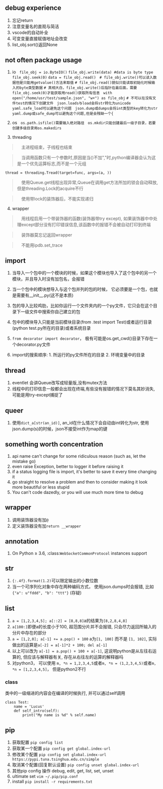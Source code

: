 ## debug experience
1. 忘记return
2. 注意变量名的直观与简洁
3. vscode的自动补全
4. 可变变量直接赋值地址会改变
5. list_obj.sort()返回None



## not often package usage
1. io
&#160;
`file_obj = io.ByteIO()`
`file_obj.write(data) #data is byte type`
`file_obj.seek(0)`
`data = file_obj.read()`
&#160;
`# file_obj.write()可以读入数据但是只能用getvalue()方法来取值`
`# file_obj.read()貌似只能读取初始化时候输入的byte类型数据`
`# 真相大白，file_obj.write()后指针在最后面，需要file_obj.seek(0)才能获取用read()获取所有信息`
&#160;
`with open("/home/usr/test/sample.json", "w+") as file_obj`
`# 不可以在没有文件test的情况下创建文件`
&#160;
`json.loads与load会将str转化为unicode`
`yaml.safe_load可以避免这个问题`
&#160;
`json.dump或dumps会将int类型的key转化为str `
`yaml.dump或safe_dump可以避免这个问题,但是会残缺一个{`

2. os
&#160;
`os.path.isfile()需要输入绝对路径`
&#160;
`os.mkdir只能创建最后一级子目录，若要创建多级目录用os.makedirs`

&#160;
3. threading
> &emsp;主进程结束，子线程也结束

> &emsp;当调用函数只有一个参数时,原因是当()不加","时,python编译器会认为这是一个优先运算标志,而不是一个元组

`thread = threading.Tread(target=func, args=(a, ))`

> &emsp;使用Queue.get线程出现异常,Queue在调用get方法所加的锁会自动释放,但是threading.Lock的acquire不行

> &emsp;使用带lock的装饰器后，不能实现递归

4. wrapper
> &emsp;用线程启用一个带装饰器的函数(装饰器带try except), 如果装饰器中中处理except部分没有打印错误信息,该函数中的报错不会被自动打印到终端

> &emsp;装饰器莫忘记返回wrapper

> &emsp;不能用ipdb.set_trace

## import
1. 当导入一个包中的一个模块的时候，如果这个模块也导入了这个包中的另一个模块，并且导入时没有加包名，会报错
2. 当一个包中的模块想导入与这个包并列的包的时候， 它必须要是一个包，也就是需要有__init__.py(这不是本质)
3. 包的导入比较鸡肋，比如你运行一个文件夹内的一个py文件，它只会在这个目录下一级文件中搜索你自己建立的包
4. 包中的模块导入只能是当前模块目录(from .test import Test)或者运行目录(python test.py所在的目录)或者系统目录
5. `from decorator import decorator`， 极有可能是os.get_cwd()目录下存在一个decorator.py文件

6. import的搜索顺序: 1. 所运行的py文件所在的目录 2. 环境变量中的目录

## thread
1. eventlet 会讲Queue改写成轻量版,没有mutex方法
2. 线程中的打印信息一般都会出现在终端,有些没有报错的情况下莫名其妙消失,可能是用try-except捕捉了

## queer

1. 使用`dict_a[str(an_id)]`, an_id在什么情况下会自动由int转化为str, 使用json.dump(s)的时候，json不接受int作为map的键

## something worth concentration
1. api name can't change for some ridiculous reason (such as, let the mistake go)
2. even raise Exception, better to logger it before raising it
3. if a status logging file is import, it's better to save it every time changing it
4. go straight to resolve a problem and then to consider making it look more beautiful or less stupid
5. You can't code dazedly, or you will use much more time to debug

## wrapper
1. 调用装饰器没有加`@`
2. 定义装饰器没有加`return __wrapper`

## annotation
1. On Python ≥ 3.6, :class:`WebSocketCommonProtocol` instances support


## str
1. `{:.4f}.format(1.2)`可以限定输出的小数位数
2. 当一个可序列化对象中存在两种编码方式， 使用json.dumps时会报错, 比如`{"a": u"fddd", "b": "ttt"}` (存疑)


## list
1. `a = [1,2,3,4,5]; a[::2] = [8,8,8]`a的结果为`[8,2,8,4,8]`
2. `a[100:]`即便a的长度小于100, 超范围分片并不会报错, 只会尽力返回所输入的分片中存在的部分
3. `a = [1,2,0]; a[-1] += a.pop() + 100` a为`[1, 100]` 而不是 `[1, 102]`, 实际做出的运算是`a[-2] = a[-1]*2 + 100; del a[-1]`
4. 以上可以改为 `a[-1] = a.pop() + 100 + a[-1]`, 这说明python是从左往右运算的, 但应该与解释器有关, 存在从右往左的运算的解释器吗
5. 对python3， 可以使用 `m, *n = 1,2,3,4,5`或者`m, *n = (1,2,3,4,5)`或者`m, *n = [1,2,3,4,5]`， 但是python2不行

### class
类中的一级缩进的内容会在编译的时候执行, 并可以通过self调用
```
class Test:
    name = 'Lucus'
    def self_intro(self):
        print("My name is %d" % self.name)
```


## pip
1. 获取配置
`pip config list`
2. 获取某一个配置
`pip config get global.index-url`
3. 修改某个配置
`pip config set global.index-url https://pypi.tuna.tsinghua.edu.cn/simple`
4. 取消某个配置(回复默认设置)
`pip config unset global.index-url`
5. 其他pip config 操作 debug, edit, get, list, set, unset
6. ultimate set
`vim ~/.pip/pip.conf`
7. install
`pip install -r requirements.txt`